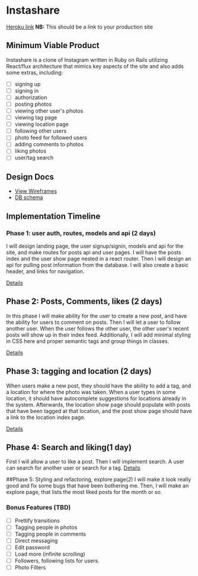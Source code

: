 # Instashare

[Heroku link][heroku] **NB:** This should be a link to your production site

[heroku]: http://instashareapp.herokuapp.com/

## Minimum Viable Product

Instashare is a clone of Instagram written in Ruby on Rails
utilizing React/flux architecture that mimics key aspects of the site and
also adds some extras, including:

- [ ] signing up
- [ ] signing in
- [ ] authorization
- [ ] posting photos
- [ ] viewing other user's photos
- [ ] viewing tag page
- [ ] viewing location page
- [ ] following other users
- [ ] photo feed for followed users
- [ ] adding comments to photos
- [ ] liking photos
- [ ] user/tag search

## Design Docs
* [View Wireframes][view]
* [DB schema][schema]

[view]: ./docs/views.md
[schema]: ./docs/schema.md

## Implementation Timeline

### Phase 1: user auth, routes, models and api (2 days)
 I will design landing page, the user signup/signin, models and api for the site,
 and make routes for posts api and user pages. I will have the posts index and
 the user show page nested in a react router. Then I will design an api for
 pulling post information from the database. I will also create a basic header,
 and links for navigation.

[Details][phase-one]

## Phase 2: Posts, Comments, likes (2 days)
In this phase I will make ability for the user to create a new post, and have
the ability for users to comment on posts. Then I will let a user to follow
another user. When the user follows the other user, the other user's
recent posts will show up in their index feed. Additionally, I will add
minimal styling in CSS here and proper semantic tags and group things in classes.

[Details][phase-two]

## Phase 3: tagging and location (2 days)
When users make a new post, they should have the ability to add a tag, and a
location for where the photo was taken. When a user types in some location,
it should have autocomplete suggestions for locations already in the system.
Afterwards, the location show page should populate with posts that have been
tagged at that location, and the post show page should have a link to the
location index page.

[Details][phase-three]

## Phase 4: Search and liking(1 day)
First I will allow a user to like a post. Then I will implement search. A user
can search for another user or search for a tag.
[Details][phase-four]

##Phase 5: Styling and refactoring, explore page(2)
I will make it look really good and fix some bugs that have been
bothering me. Then, I will make an explore page, that lists the most liked
posts for the month or so.



### Bonus Features (TBD)
- [ ] Prettify transitions
- [ ] Tagging people in photos
- [ ] Tagging people in comments
- [ ] Direct messaging
- [ ] Edit password
- [ ] Load more (infinite scrolling)
- [ ] Followers, following lists for users.
- [ ] Photo Filters

[phase-one]: ./docs/phases/phase1.md
[phase-two]: ./docs/phases/phase2.md
[phase-three]: ./docs/phases/phase3.md
[phase-four]: ./docs/phases/phase4.md

